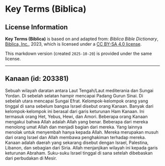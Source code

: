 # Key Terms (Biblica)

## License Information

**Key Terms (Biblica)** is based on and adapted from: _Biblica Bible Dictionary_, [Biblica, Inc.](https://www.biblica.com/), 2023, which is licensed under a [CC BY-SA 4.0 license](https://creativecommons.org/licenses/by-sa/4.0/legalcode.en).

This markdown version (created `2025-10-20`) is provided under the same license.



--------------------------------

## Kanaan (id: 203381)

Sebuah wilayah daratan antara Laut Tengah/Laut mediterania dan Sungai Yordan. Di sebelah selatan hampir mencapai Padang Gurun Sinai. Di sebelah utara mencapai Sungai Efrat. Kelompok\-kelompok orang yang tinggal di sana sebelum bangsa Israel disebut orang Kanaan. Banyak dari kelompok\-kelompok ini berasal dari garis keturunan Ham Kanaan. Ini termasuk orang Het, Yebus, Hewi, dan Amori. Beberapa orang Kanaan mengakui bahwa Allah adalah Allah yang benar. Beberapa dari mereka menolong umat Allah dan menjadi bagian dari mereka. Yang lainnya menolak untuk menyembah hanya kepada Allah. Mereka merupakan musuh dari orang Israel dan Allah membawa penghakiman terhadap mereka. Kanaan adalah daerah yang sekarang disebut dengan Israel, Palestina, Libanon, dan sebagian dari Siria. Allah menjanjikan wilayah ini kepada garis keturunan Abraham. Suku\-suku Israel tinggal di sana setelah dibebaskan dari perbudakan di Mesir.


